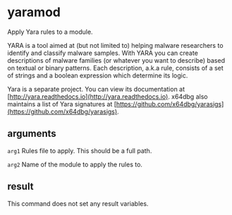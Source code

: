 # yaramod

Apply Yara rules to a module.

YARA is a tool aimed at (but not limited to) helping malware researchers to identify and classify malware samples. With YARA you can create descriptions of malware families (or whatever you want to describe) based on textual or binary patterns. Each description, a.k.a rule, consists of a set of strings and a boolean expression which determine its logic.

Yara is a separate project. You can view its documentation at [http://yara.readthedocs.io](http://yara.readthedocs.io). x64dbg also maintains a list of Yara signatures at [https://github.com/x64dbg/yarasigs](https://github.com/x64dbg/yarasigs).

## arguments

`arg1` Rules file to apply. This should be a full path.

`arg2` Name of the module to apply the rules to.

## result

This command does not set any result variables.
